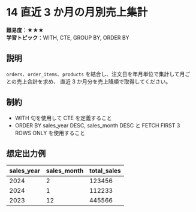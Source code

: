 # 14 直近 3 か月の月別売上集計

**難易度**：★★★  
**学習トピック**：WITH, CTE, GROUP BY, ORDER BY

## 説明
`orders`、`order_items`、`products` を結合し、注文日を年月単位で集計して月ごとの売上合計を求め、
直近 3 か月分を売上降順で取得してください。

## 制約
* WITH 句を使用して CTE を定義すること
* ORDER BY sales_year DESC, sales_month DESC と FETCH FIRST 3 ROWS ONLY を使用すること

## 想定出力例

| sales_year | sales_month | total_sales |
|------------|-------------|-------------|
| 2024       | 2           | 123456      |
| 2024       | 1           | 112233      |
| 2023       | 12          | 445566      |
